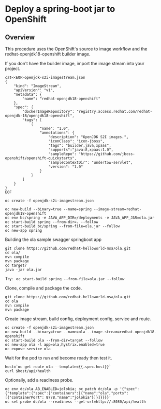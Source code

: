 # Deploy a spring-boot jar to OpenShift 
## Overview
This procedure uses the OpenShift's source to image workflow and the redhat-openjdk18-openshift builder image.

If you don't have the builder image, import the image stream into your project.

```
cat<<EOF>openjdk-s2i-imagestream.json
{
    "kind": "ImageStream",
    "apiVersion": "v1",
    "metadata": {
        "name": "redhat-openjdk18-openshift"
    },
    "spec": {
        "dockerImageRepository": "registry.access.redhat.com/redhat-openjdk-18/openjdk18-openshift",
        "tags": [
            {
                "name": "1.0",
                "annotations": {
                    "description": "OpenJDK S2I images.",
                    "iconClass": "icon-jboss",
                    "tags": "builder,java,xpaas",
                    "supports":"java:8,xpaas:1.0",
                    "sampleRepo": "https://github.com/jboss-openshift/openshift-quickstarts",
                    "sampleContextDir": "undertow-servlet",
                    "version": "1.0"
                }
            }
        ]
    }
}
EOF
```

```
oc create -f openjdk-s2i-imagestream.json
```

```
oc new-build --binary=true --name=spring --image-stream=redhat-openjdk18-openshift
oc env bc/spring -e JAVA_APP_DIR=/deployments -e JAVA_APP_JAR=ola.jar
oc start-build spring --from-dir=. --follow
oc start-build bc/spring --from-file=ola.jar --follow
oc new-app spring
```

Building the ola sample swagger springboot app

```
git clone https://github.com/redhat-helloworld-msa/ola.git
cd ola/
mvn compile
mvn package
cd target/
java -jar ola.jar
```

Try: 
``` oc start-build spring --from-file=ola.jar --follow```


Clone, compile and package the code.
```
git clone https://github.com/redhat-helloworld-msa/ola.git
cd ola
mvn compile
mvn package
```

Create image stream, build config, deployment config, service and route.
```
oc create -f openjdk-s2i-imagestream.json
oc new-build --binary=true --name=ola --image-stream=redhat-openjdk18-openshift
oc start-build ola --from-dir=target --follow
oc new-app ola -l app=ola,hystrix.enabled=true
oc expose service ola
```

Wait for the pod to run and become ready then test it.

```
host=`oc get route ola --template={{.spec.host}}`
curl $host/api/health
```

Optionally, add a readiness probe.
```
oc env dc/ola AB_ENABLED=jolokia; oc patch dc/ola -p '{"spec":{"template":{"spec":{"containers":[{"name":"ola","ports":[{"containerPort": 8778,"name":"jolokia"}]}]}}}}'
oc set probe dc/ola --readiness --get-url=http://:8080/api/health
```